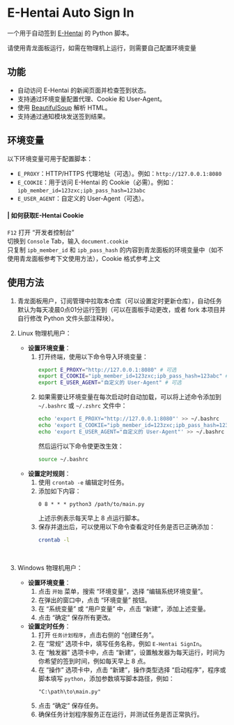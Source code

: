 # E-Hentai Auto Sign In

一个用于自动签到 [E-Hentai](https://e-hentai.org) 的 Python 脚本。

请使用青龙面板运行，如需在物理机上运行，则需要自己配置环境变量

## 功能

- 自动访问 E-Hentai 的新闻页面并检查签到状态。
- 支持通过环境变量配置代理、Cookie 和 User-Agent。
- 使用 [BeautifulSoup](https://www.crummy.com/software/BeautifulSoup/) 解析 HTML。
- 支持通过通知模块发送签到结果。

## 环境变量

以下环境变量可用于配置脚本：

- `E_PROXY`：HTTP/HTTPS 代理地址（可选）。例如：```http://127.0.0.1:8080```
- `E_COOKIE`：用于访问 E-Hentai 的 Cookie（必需）。例如：```ipb_member_id=123zxc;ipb_pass_hash=123abc```
- `E_USER_AGENT`：自定义的 User-Agent（可选）。

#### **|** 如何获取E-Hentai Cookie<br>
`F12` 打开 “开发者控制台”<br>
切换到 `Console` Tab，输入 `document.cookie`<br>
只复制 `ipb_member_id` 和 `ipb_pass_hash` 的内容到青龙面板的环境变量中（如不使用青龙面板参考下文使用方法），Cookie 格式参考上文

## 使用方法
1. 青龙面板用户，订阅管理中拉取本仓库（可以设置定时更新仓库），自动任务默认为每天凌晨0点01分运行签到（可以在面板手动更改，或者 fork 本项目并自行修改 Python 文件头部注释块）。<br>
2. Linux 物理机用户：
   - **设置环境变量**：
     1. 打开终端，使用以下命令导入环境变量：
        ```bash
        export E_PROXY="http://127.0.0.1:8080" # 可选
        export E_COOKIE="ipb_member_id=123zxc;ipb_pass_hash=123abc" # 必需
        export E_USER_AGENT="自定义的 User-Agent" # 可选
        ```
     2. 如果需要让环境变量在每次启动时自动加载，可以将上述命令添加到 `~/.bashrc` 或 `~/.zshrc` 文件中：
        ```bash
        echo 'export E_PROXY="http://127.0.0.1:8080"' >> ~/.bashrc
        echo 'export E_COOKIE="ipb_member_id=123zxc;ipb_pass_hash=123abc"' >> ~/.bashrc
        echo 'export E_USER_AGENT="自定义的 User-Agent"' >> ~/.bashrc
        ```
        然后运行以下命令使更改生效：
        ```bash
        source ~/.bashrc
        ```
   - **设置定时规则**：
     1. 使用 `crontab -e` 编辑定时任务。
     2. 添加如下内容：
        ```
        0 8 * * * python3 /path/to/main.py
        ```
        上述示例表示每天早上 8 点运行脚本。
     3. 保存并退出后，可以使用以下命令查看定时任务是否已正确添加：
        ```bash
        crontab -l
        ```
        <br>

3. Windows 物理机用户：
   - **设置环境变量**：
     1. 点击 `开始` 菜单，搜索 “环境变量”，选择 “编辑系统环境变量”。
     2. 在弹出的窗口中，点击 “环境变量” 按钮。
     3. 在 “系统变量” 或 “用户变量” 中，点击 “新建”，添加上述变量。
     4. 点击 “确定” 保存所有更改。
   - **设置定时任务**：
     1. 打开 `任务计划程序`，点击右侧的 “创建任务”。
     2. 在 “常规” 选项卡中，填写任务名称，例如 `E-Hentai SignIn`。
     3. 在 “触发器” 选项卡中，点击 “新建”，设置触发器为每天运行，时间为你希望的签到时间，例如每天早上 8 点。
     4. 在 “操作” 选项卡中，点击 “新建”，操作类型选择 “启动程序”，程序或脚本填写 `python`，添加参数填写脚本路径，例如：
        ```
        "C:\path\to\main.py"
        ```
     5. 点击 “确定” 保存任务。
     6. 确保任务计划程序服务正在运行，并测试任务是否正常执行。